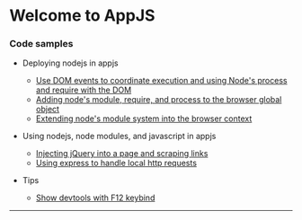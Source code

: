 # Welcome to AppJS #

### Code samples

* Deploying nodejs in appjs
  * [Use DOM events to coordinate execution and using Node's process and require with the DOM](./Node's-"process"-and-"require"-in-your-app)
  * [Adding node's module, require, and process to the browser global object](./Add-Node-in-the-browser-global-object)
  * [Extending node's module system into the browser context](./Extending-node's-module-system-into-the-browser-context)

* Using nodejs, node modules, and javascript in appjs
  * [Injecting jQuery into a page and scraping links](./Injecting-jQuery-into-a-page-and-scraping-links)
  * [Using express to handle local http requests](./Using-express-to-handle-local-http-requests)

* Tips
  * [Show devtools with F12 keybind](./Show-devtools-with-F12-keybind)

***
